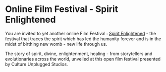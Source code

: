 # Online Film Festival - Spirit Enlightened

You are invited to yet another online Film Festival : <a href="http://www.cultureunplugged.com">Spirit Enlightened</a> - the festival that traces the spirit which has led the humanity forever and is in the midst of birthing new womb - new life through us.

The story of spirit, divine, enlightenment, healing - from storytellers and evolutionaries across the world, unveiled at this open film festival presented by Culture Unplugged Studios.
